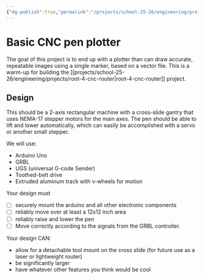 ```yaml
---
{"dg-publish":true,"permalink":"/projects/school-25-26/engineering/projects/cnc-pen-plotter/"}
---
```



# Basic CNC pen plotter

The goal of this project is to end up with a plotter than can draw accurate, repeatable images using a single marker, based on a vector file. This is a warm-up for building the [[projects/school-25-26/engineering/projects/root-4-cnc-router\|root-4-cnc-router]] project.

## Design

This should be a 2-axis rectangular machine with a cross-slide gantry that uses NEMA-17 stepper motors for the main axes. The pen should be able to lift and lower automatically, which can easily be accomplished with a servo or another small stepper.

We will use:
- Arduino Uno
- GRBL
- UGS (universal G-code Sender)
- Toothed-belt drive
- Extruded aluminum track with v-wheels for motion

Your design must
- [ ] securely mount the arduino and all other electronic components
- [ ] reliably move over at least a 12x12 inch area
- [ ] reliably raise and lower the pen
- [ ] Move correctly according to the signals from the GRBL controller.

Your design CAN:
- allow for a detachable tool mount on the cross slide (for future use as a laser or lightweight router)
- be significantly larger
- have whatever other features you think would be cool

